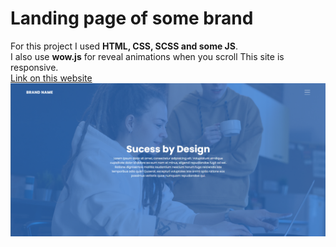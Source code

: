 # Landing page of some brand
For this project I used __HTML, CSS, SCSS and some JS__. \
I also use __wow.js__ for reveal animations when you scroll
This site is responsive. \
[Link on this website](https://k-a-webdev.github.io/SomeBrand/)
![Preview photo](img/Preview.png)